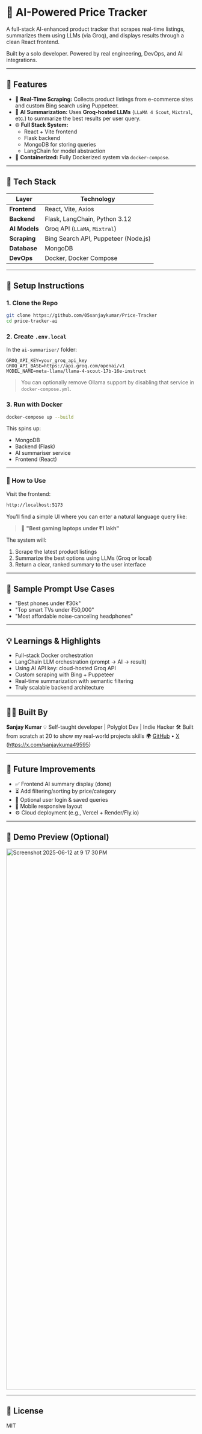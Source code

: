 # 🛒 AI-Powered Price Tracker

A full-stack AI-enhanced product tracker that scrapes real-time listings, summarizes them using LLMs (via Groq), and displays results through a clean React frontend.

Built by a solo developer. Powered by real engineering, DevOps, and AI integrations.

---

## 🚀 Features

- 🔎 **Real-Time Scraping:** Collects product listings from e-commerce sites and custom Bing search using Puppeteer.
- 🤖 **AI Summarization:** Uses **Groq-hosted LLMs** (`LLaMA 4 Scout`, `Mixtral`, etc.) to summarize the best results per user query.
- 🌐 **Full Stack System:**
  - React + Vite frontend
  - Flask backend
  - MongoDB for storing queries
  - LangChain for model abstraction
- 🐳 **Containerized:** Fully Dockerized system via `docker-compose`.

---

## 🧠 Tech Stack

| Layer          | Technology                          |
|----------------|-------------------------------------|
| **Frontend**   | React, Vite, Axios                  |
| **Backend**    | Flask, LangChain, Python 3.12       |
| **AI Models**  | Groq API (`LLaMA`, `Mixtral`)       |
| **Scraping**   | Bing Search API, Puppeteer (Node.js)|
| **Database**   | MongoDB                             |
| **DevOps**     | Docker, Docker Compose              |

---

## 🧰 Setup Instructions

### 1. Clone the Repo

```bash
git clone https://github.com/05sanjaykumar/Price-Tracker
cd price-tracker-ai
````

### 2. Create `.env.local`

In the `ai-summariser/` folder:

```env
GROQ_API_KEY=your_groq_api_key
GROQ_API_BASE=https://api.groq.com/openai/v1
MODEL_NAME=meta-llama/llama-4-scout-17b-16e-instruct
```

> You can optionally remove Ollama support by disabling that service in `docker-compose.yml`.

### 3. Run with Docker

```bash
docker-compose up --build
```

This spins up:

* MongoDB
* Backend (Flask)
* AI summariser service
* Frontend (React)

---

### 🧪 How to Use

Visit the frontend:

```bash
http://localhost:5173
```

You’ll find a simple UI where you can enter a natural language query like:

> 💬 **"Best gaming laptops under ₹1 lakh"**

The system will:

1. Scrape the latest product listings
2. Summarize the best options using LLMs (Groq or local)
3. Return a clear, ranked summary to the user interface

---

## 🧪 Sample Prompt Use Cases

* "Best phones under ₹30k"
* "Top smart TVs under ₹50,000"
* "Most affordable noise-canceling headphones"

---

## 💡 Learnings & Highlights

* Full-stack Docker orchestration
* LangChain LLM orchestration (prompt → AI → result)
* Using AI API key: cloud-hosted Groq API
* Custom scraping with Bing + Puppeteer
* Real-time summarization with semantic filtering
* Truly scalable backend architecture

---

## 👨‍💻 Built By

**Sanjay Kumar**
💡 Self-taught developer | Polyglot Dev | Indie Hacker
🛠️ Built from scratch at 20 to show my real-world projects skills
🌍 [GitHub](https://github.com/yourusername) • [X](#) (https://x.com/sanjaykuma49595)

---

## 🧠 Future Improvements

* ✅ Frontend AI summary display (done)
* ⏳ Add filtering/sorting by price/category
* 💾 Optional user login & saved queries
* 📱 Mobile responsive layout
* ⚙️ Cloud deployment (e.g., Vercel + Render/Fly.io)

---

## 📸 Demo Preview (Optional)

<img width="1435" alt="Screenshot 2025-06-12 at 9 17 30 PM" src="https://github.com/user-attachments/assets/34685183-002b-4bf0-9fad-eca5516b458d" />

---

## 📄 License

MIT
